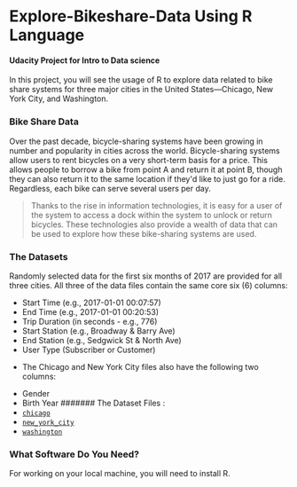 # Explore-Bikeshare-Data Using R Language
#### Udacity Project for Intro to Data science

In this project, you will see the usage of R to explore data related to bike share systems for three major cities in the United States—Chicago, New York City, and Washington.

### Bike Share Data
Over the past decade, bicycle-sharing systems have been growing in number and popularity in cities across the world. Bicycle-sharing systems allow users to rent bicycles on a very short-term basis for a price. This allows people to borrow a bike from point A and return it at point B, though they can also return it to the same location if they'd like to just go for a ride. Regardless, each bike can serve several users per day.

>
> Thanks to the rise in information technologies, it is easy for a user of the system to access a dock within the system to unlock or return bicycles. These technologies also provide a wealth of data that can be used to explore how these bike-sharing systems are used.
>

### The Datasets
Randomly selected data for the first six months of 2017 are provided for all three cities. All three of the data files contain the same core six (6) columns:

* Start Time (e.g., 2017-01-01 00:07:57)
* End Time (e.g., 2017-01-01 00:20:53)
* Trip Duration (in seconds - e.g., 776)
* Start Station (e.g., Broadway & Barry Ave)
* End Station (e.g., Sedgwick St & North Ave)
* User Type (Subscriber or Customer)
- The Chicago and New York City files also have the following two columns:
* Gender
* Birth Year
####### The Dataset Files :
* [`chicago`](https://github.com/hagar912/Explore-Bikeshare-Data---R/blob/master/chicago.zip)
* [`new_york_city`](https://github.com/hagar912/Explore-Bikeshare-Data---R/blob/master/new_york_city.zip)
* [`washington`](https://github.com/hagar912/Explore-Bikeshare-Data---R/blob/master/washington.zip)


 ### What Software Do You Need?
 For working on your local machine, you will need to install R.
 
 
